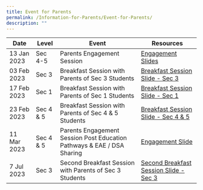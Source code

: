 ```yaml
---
title: Event for Parents
permalink: /Information-for-Parents/Event-for-Parents/
description: ""
---
```

| Date | Level | Event |	Resources
| -------- | -------- | -------- | -------- |
| 13 Jan 2023     | Sec 4-5     | Parents Engagement Session 	     |[Engagement Slides](/files/Information%20for%20Parents/Event%20for%20Parents/sec%204-5%20parents%20engagement%202023_13jan.pdf)
|03 Feb 2023|Sec 3|Breakfast Session with Parents of Sec 3 Students|[Breakfast Session Slide - Sec 3](/files/Information%20for%20Parents/Event%20for%20Parents/breakfast%20session%20with%20parents%20of%20sec%203%20students%202023.pdf)
|17 Feb 2023|Sec 1|Breakfast Session with Parents of Sec 1 Students|[Breakfast Session Slide - Sec 1](/files/Information%20for%20Parents/Event%20for%20Parents/2023%20sec%201%20parent%20engagement_17%20feb.pdf)
|23 Feb 2023|Sec 4 & 5|Breakfast Session with Parents of Sec 4 & 5 Students|[Breakfast Session Slide - Sec 4 & 5](/files/Information%20for%20Parents/Event%20for%20Parents/breakfast%20session%20with%20parents%20of%20sec%204-5%20students%202023.pdf)
|11 Mar 2023|Sec 4 & 5|Parents Engagement Session Post Education Pathways & EAE / DSA Sharing|[Engagement Slide](/files/Information%20for%20Parents/Event%20for%20Parents/sec%204%20%205%20ecg%20briefing_11%20mar%202023.pdf)
|7 Jul 2023|Sec 3|Second Breakfast Session with Parents of Sec 3 Students|[Second Breakfast Session Slide - Sec 3](/files/Information%20for%20Parents/Event%20for%20Parents/breakfast%20session%20with%20parents%20of%20sec%203%20students%20july%202023.pdf)
